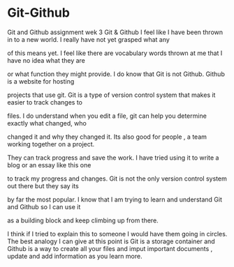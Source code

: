# Git-Github
Git and Github assignment wek 3
Git & Github I feel like I have been thrown in to a new world.  I really have not yet grasped what any 

of this means yet.  I feel like there are vocabulary words thrown at me that I have no idea what they are 

or what function they might provide.  I do know that Git is not Github. Github is a website for hosting 

projects that use git.   Git is a type of version control system that makes it easier to track changes to 

files. I do understand when you edit a file, git can help you determine exactly what changed, who 

changed it and why they changed it.  Its also good for people , a team working together on a project. 

They can track progress and save the work.  I have tried using it to write a blog or an essay like this one 

to track my progress and changes.  Git is not the only version control system out there but they say its 

by far the most popular.  I know that I am trying to learn and understand Git and Github so I can use it 

as a building block and keep climbing up from there.  

I think if I tried to explain this to someone I would have them going in circles.  The best analogy I can give at this point is Git is a storage container and Github is a way to create all your files and imput important documents , update and add information as you learn more.
